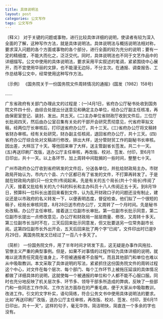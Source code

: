 ```yaml
---
title: 具体说明法
layout: post
categories: 公文写作
tags: 公文写作
---
```


〔释义〕 对于关键的问题或事物，进行比较具体详细的说明，使读者有较为深入全面的了解，这种写作方法，就是具体说明法。具体说明法与概括说明法相对称，要求深入问题的各个方面或事物的各个部分，进行全面的较为充分的说明；要有一定的精细度，不能大而化之，泛泛交代。同时，具体说明法也不同于文艺作品中的详细描写。公文中使用的具体说明法，要求采用平实叙述的笔调，紧紧围绕中心展开，而不宜使用华丽的文辞，也不能漫无边际，不分主次。在通报、调查报告、工作总结等公文中，经常使用这种写作方法。

〔示例〕 《国务院关于一份国务院文件周转情况的通报》(国发〔1982〕158号)

……

广东省政府有关部门办理此文的过程是：(一)4月1日，省府办公厅秘书处收到国务院文件四十份，由综合处提出分送意见和确定主办单位，经办公厅副主任核准，再由保密室登记、装封、发出。共五天。(二)主办单位省财政厅收到文件后，三位厅长批阅四天，然后由办公室召集有关处的干部开会研究贯彻意见，代省府草拟文稿，经两位厅长审核后，打印送省府办公厅。共十三天。(三)省府办公厅将文稿转省财办审核。经有关处研究，财办副主任核阅，退回省府办公厅，共十三天。(四)省府办公厅综合处对文稿进行修改，排出大样，送分管财贸工作的副秘书长审核。因出差，大样压了十天。等他回来审了大样，送主管副省长签发。共二十一天。(五)再送印刷厂改版，送办公厅主任审核，再改版、校对、签发、付印，至6月11日印出，共十一天。以上各环节，加上周转中间耽搁的一些时间，整整七十天。

广州市政府办公厅收到省府转发的文件后，分送各单位，并批给财政局主办。市财政局开始认为，市内六个县、六个区都已有了省发的文件，不打算再转发了。于是就在财政局内部(只一份文件)传阅起来。先是有关的五个局长(共十个局长)传阅了八天，接着又批给有关的九个科的科长和主办科员十八人传阅近五十天。到8月19日，预算科一位科长出差回来看到文件，认为乱开财政口子的问题还没有制止，建议还是以市政府的名义转发一下，以便表明态度，督促检查。他们拟了一个很短的稿子，经局长审核同意，8月28日送市府办公厅，又周转了一个月时间。先是秘书处改稿，办公厅主任审核，接着送三位副市长审批。第一位副市长批示同意，第二位副市长提出一点修改意见，办公厅和财政局一层层商量、修改，又周转十多天。第三位副市长当时不在，三天后回来批示同意发，但又批要送另一位常务副市长阅。这第四位副市长外出开会，五天后回来批了两个字“已阅”。文件印出时已是9月29日，离国务院发文已经过了一百八十多天了。 

〔简析〕 一份国务院文件，用了半年时间才转发下去，这无疑是办事作风拖拉、官僚主义严重的典型事例。但是，如果不对事情的过程作较为具体详细的说明，就难以说清责任究竟在谁身上，不但被通报者不会服气，而且其他部门和单位也难以从中吸取教训。本文采取了具体说明的写法，紧紧抓住这份国务院文件的周转过程这个中心，对文件在每个层次、每个部门、每个工作环节上被拖压延误的具体情况都做了详细具体的说明，这就使每一个被通报的单位和个人都不能不心服口服。同时也充分地反映了机关层次多、环节多、领导干部多所造成的弊病，反映了一些部门和一些同志工作作风、工作方法方面存在的严重毛病，便于大家从中吸取教训，改进工作。引文的文字朴实，语句简练，符合公务文书中使用具体说明法的要求。比如“再送印刷厂改版，送办公厅主任审核，再改版、校对、签发、付印，至6月11日印出，共十一天”，这样的句子，毫无华饰，简洁明快，简直连一个多余的字也没有。 